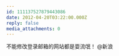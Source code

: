 ```yaml
---
id: 111137527879443086
date: 2012-04-20T03:22:00.000Z
reply: false
media_attachments: 0
---
```


不能修改登录邮箱的网站都是耍流氓！ @新浪 ​​​​

